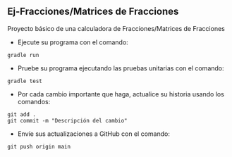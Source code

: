 ## Ej-Fracciones/Matrices de Fracciones

Proyecto básico de una calculadora de Fracciones/Matrices de Fracciones

* Ejecute su programa con el comando:
```
gradle run
```

* Pruebe su programa ejecutando las pruebas unitarias con el comando:
```
gradle test
```
* Por cada cambio importante que haga, actualice su historia usando los comandos:

```
git add .
git commit -m "Descripción del cambio"
```

* Envíe sus actualizaciones a GitHub con el comando:

```
git push origin main
```
